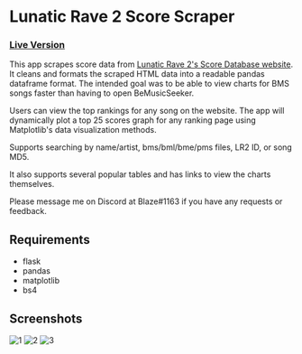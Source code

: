 # Lunatic Rave 2 Score Scraper 
### [Live Version](https://lr2ir-top-scores.herokuapp.com/)

This app scrapes score data from [Lunatic Rave 2's Score Database website](http://www.dream-pro.info/~lavalse/LR2IR/search.cgi?mode=ranking&bmsid=1031). It cleans and formats the scraped HTML data into a readable pandas dataframe format. The intended goal was to be able to view charts for BMS songs faster than having to open BeMusicSeeker.

Users can view the top rankings for any song on the website. The app will dynamically plot a top 25 scores graph for any ranking page using Matplotlib's data visualization methods.

Supports searching by name/artist, bms/bml/bme/pms files, LR2 ID, or song MD5.

It also supports several popular tables and has links to view the charts themselves.

Please message me on Discord at Blaze#1163 if you have any requests or feedback.

## Requirements
- flask
- pandas
- matplotlib
- bs4

## Screenshots
![1](https://user-images.githubusercontent.com/45186205/160724705-adf5d122-a67a-4943-888b-50058c7bd2db.png)
![2](https://user-images.githubusercontent.com/45186205/160724098-3b9476f4-9514-42dd-aee0-583a7bc32722.png)
![3](https://user-images.githubusercontent.com/45186205/160724100-2d250855-c972-4c78-9bee-8053c1fb940f.png)
